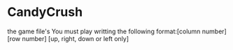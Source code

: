 # CandyCrush
 the game file's
 You must play writting the following format:[column number] [row number] [up, right, down or left only]
